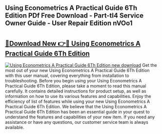## Using Econometrics A Practical Guide 6Th Edition PDf Free Download - Part-tI4 Service Owner Guide - User Repair Edition nVOo1

# <h2><a href="http://bc86573.oget.top/?id=Using+Econometrics+A+Practical+Guide+6Th+Edition">🔗Download New 👉🔴 Using Econometrics A Practical Guide 6Th Edition</a></h2>

[![Using Econometrics A Practical Guide 6Th Edition new download](https://i.imgur.com/5g1atiW.png)](http://bc86573.oget.top/?id=Using+Econometrics+A+Practical+Guide+6Th+Edition)
Get the most out of your new Using Econometrics A Practical Guide 6Th Edition with this user manual, covering everything from installation to troubleshooting. Before you begin using your Using Econometrics A Practical Guide 6Th Edition, please take a moment to read this manual carefully. It contains detailed instructions for product setup, as well as information on how to use its various features and capabilities. Enjoy the efficiency of list of features while using your new Using Econometrics A Practical Guide 6Th Edition. We believe that the Using Econometrics A Practical Guide 6Th Edition has been an essential guide in your quest to understand the features and capabilities of your new item. If you need any assistance or have any questions, our customer service team is always available.
